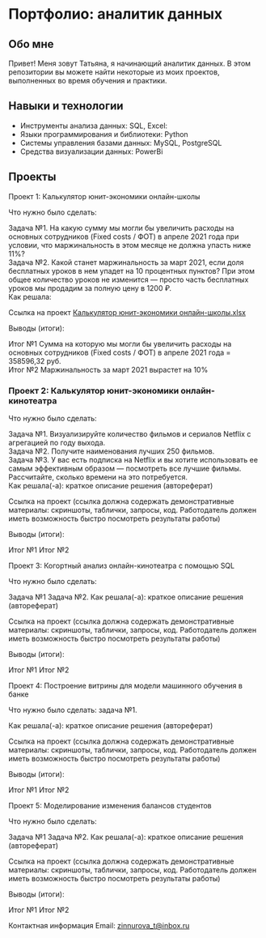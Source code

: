 # Портфолио: аналитик данных 
## Обо мне
Привет! Меня зовут Татьяна, я начинающий аналитик данных. В этом репозитории вы можете найти некоторые из моих проектов, выполненных во время обучения и практики.

## Навыки и технологии
- Инструменты анализа данных: SQL, Excel:
- Языки программирования и библиотеки: Python
- Системы управления базами данных: MySQL, PostgreSQL
- Средства визуализации данных: PowerBi

## Проекты
Проект 1: Калькулятор юнит-экономики онлайн-школы

Что нужно было сделать: 

Задача №1. На какую сумму мы могли бы увеличить расходы на основных сотрудников (Fixed costs / ФОТ) в апреле 2021 года при условии, что маржинальность в этом месяце не должна упасть ниже 11%?  
Задача №2. Какой станет маржинальность за март 2021, если доля бесплатных уроков в нем упадет на 10 процентных пунктов? При этом общее количество уроков не изменится — просто часть бесплатных уроков мы продадим за полную цену в 1200 ₽.  
Как решала: 

Ссылка на проект 
[Калькулятор юнит-экономики онлайн-школы.xlsx](https://github.com/Tatyana-portfolio/my-portfolio/files/12573046/-.-.xlsx)

Выводы (итоги):

Итог №1 Сумма на которую мы могли бы увеличить расходы на основных сотрудников (Fixed costs / ФОТ) в апреле 2021 года = 358596,32 руб.  
Итог №2 Маржинальность за март 2021 вырастет на 10%

### Проект 2: Калькулятор юнит-экономики онлайн-кинотеатра

Что нужно было сделать:

Задача №1. Визуализируйте количество фильмов и сериалов Netflix с агрегацией по году выхода.  
Задача №2. Получите наименования лучших 250 фильмов.  
Задача №3. У вас есть подписка на Netflix и вы хотите использовать ее самым эффективным образом — посмотреть все лучшие фильмы. Рассчитайте, сколько времени на это потребуется.  
Как решала(-а): краткое описание решения (автореферат)

Ссылка на проект (ссылка должна содержать демонстративные материалы: скриншоты, таблички, запросы, код. Работодатель должен иметь возможность быстро посмотреть результаты работы)

Выводы (итоги):

Итог №1
Итог №2


Проект 3: Когортный анализ онлайн-кинотеатра с помощью SQL

Что нужно было сделать:

Задача №1
Задача №2.
Как решала(-а): краткое описание решения (автореферат)

Ссылка на проект (ссылка должна содержать демонстративные материалы: скриншоты, таблички, запросы, код. Работодатель должен иметь возможность быстро посмотреть результаты работы)

Выводы (итоги):

Итог №1
Итог №2

Проект 4: Построение витрины для модели машинного обучения в банке

Что нужно было сделать: задача №1.

Как решала(-а): краткое описание решения (автореферат)

Ссылка на проект (ссылка должна содержать демонстративные материалы: скриншоты, таблички, запросы, код. Работодатель должен иметь возможность быстро посмотреть результаты работы)

Выводы (итоги):

Итог №1
Итог №2

Проект 5: Моделирование изменения балансов студентов

Что нужно было сделать:

Задача №1
Задача №2.
Как решала(-а): краткое описание решения (автореферат)

Ссылка на проект (ссылка должна содержать демонстративные материалы: скриншоты, таблички, запросы, код. Работодатель должен иметь возможность быстро посмотреть результаты работы)

Выводы (итоги):

Итог №1
Итог №2

Контактная информация
Email: zinnurova_t@inbox.ru
